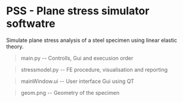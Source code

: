 # PSS - Plane stress simulator softwatre
Simulate plane stress analysis of a steel specimen using linear elastic theory.

> main.py --
Controlls, Gui and execusion order

> stressmodel.py --
FE procedure, visualisation and reporting

> mainWindow.ui --
User interface Gui using QT

> geom.png --
Geometry of the specimen
